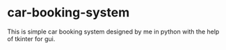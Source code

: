 
# car-booking-system
This is simple car booking system designed by me in python with the help of tkinter for gui.




























